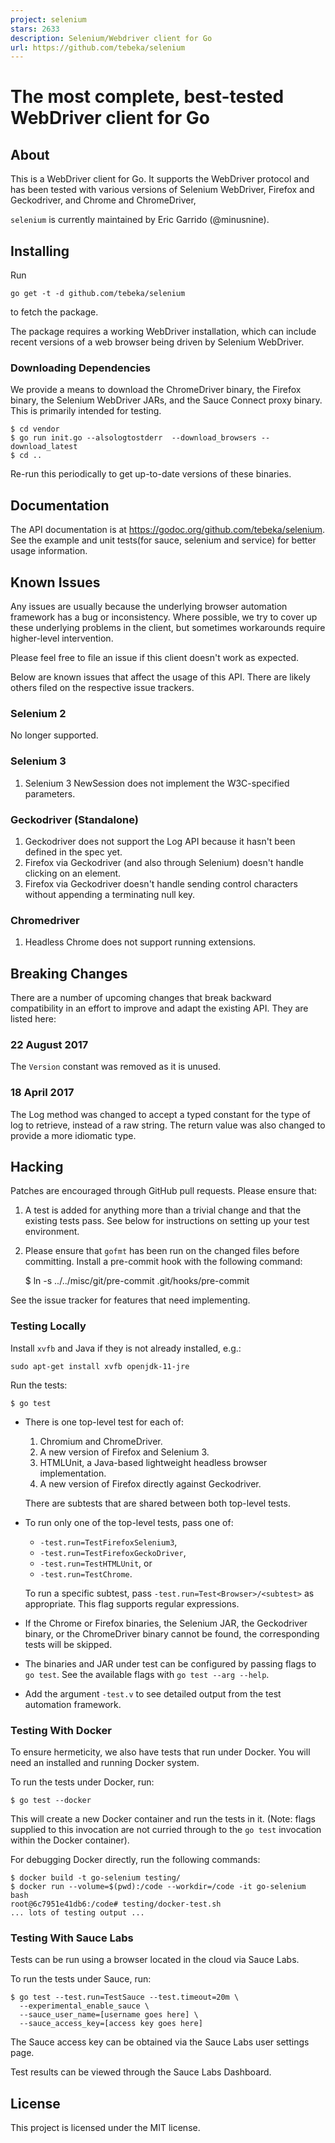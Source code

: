 ```yaml
---
project: selenium
stars: 2633
description: Selenium/Webdriver client for Go
url: https://github.com/tebeka/selenium
---
```


The most complete, best-tested WebDriver client for Go
======================================================

About
-----

This is a WebDriver client for Go. It supports the WebDriver protocol and has been tested with various versions of Selenium WebDriver, Firefox and Geckodriver, and Chrome and ChromeDriver,

`selenium` is currently maintained by Eric Garrido (@minusnine).

Installing
----------

Run

```
go get -t -d github.com/tebeka/selenium
```

to fetch the package.

The package requires a working WebDriver installation, which can include recent versions of a web browser being driven by Selenium WebDriver.

### Downloading Dependencies

We provide a means to download the ChromeDriver binary, the Firefox binary, the Selenium WebDriver JARs, and the Sauce Connect proxy binary. This is primarily intended for testing.

```
$ cd vendor
$ go run init.go --alsologtostderr  --download_browsers --download_latest
$ cd ..
```

Re-run this periodically to get up-to-date versions of these binaries.

Documentation
-------------

The API documentation is at https://godoc.org/github.com/tebeka/selenium. See the example and unit tests(for sauce, selenium and service) for better usage information.

Known Issues
------------

Any issues are usually because the underlying browser automation framework has a bug or inconsistency. Where possible, we try to cover up these underlying problems in the client, but sometimes workarounds require higher-level intervention.

Please feel free to file an issue if this client doesn't work as expected.

Below are known issues that affect the usage of this API. There are likely others filed on the respective issue trackers.

### Selenium 2

No longer supported.

### Selenium 3

1.  Selenium 3 NewSession does not implement the W3C-specified parameters.

### Geckodriver (Standalone)

1.  Geckodriver does not support the Log API because it hasn't been defined in the spec yet.
2.  Firefox via Geckodriver (and also through Selenium) doesn't handle clicking on an element.
3.  Firefox via Geckodriver doesn't handle sending control characters without appending a terminating null key.

### Chromedriver

1.  Headless Chrome does not support running extensions.

Breaking Changes
----------------

There are a number of upcoming changes that break backward compatibility in an effort to improve and adapt the existing API. They are listed here:

### 22 August 2017

The `Version` constant was removed as it is unused.

### 18 April 2017

The Log method was changed to accept a typed constant for the type of log to retrieve, instead of a raw string. The return value was also changed to provide a more idiomatic type.

Hacking
-------

Patches are encouraged through GitHub pull requests. Please ensure that:

1.  A test is added for anything more than a trivial change and that the existing tests pass. See below for instructions on setting up your test environment.
    
2.  Please ensure that `gofmt` has been run on the changed files before committing. Install a pre-commit hook with the following command:
    
    $ ln -s ../../misc/git/pre-commit .git/hooks/pre-commit
    

See the issue tracker for features that need implementing.

### Testing Locally

Install `xvfb` and Java if they is not already installed, e.g.:

```
sudo apt-get install xvfb openjdk-11-jre
```

Run the tests:

```
$ go test
```

-   There is one top-level test for each of:
    
    1.  Chromium and ChromeDriver.
    2.  A new version of Firefox and Selenium 3.
    3.  HTMLUnit, a Java-based lightweight headless browser implementation.
    4.  A new version of Firefox directly against Geckodriver.
    
    There are subtests that are shared between both top-level tests.
    
-   To run only one of the top-level tests, pass one of:
    
    -   `-test.run=TestFirefoxSelenium3`,
    -   `-test.run=TestFirefoxGeckoDriver`,
    -   `-test.run=TestHTMLUnit`, or
    -   `-test.run=TestChrome`.
    
    To run a specific subtest, pass `-test.run=Test<Browser>/<subtest>` as appropriate. This flag supports regular expressions.
    
-   If the Chrome or Firefox binaries, the Selenium JAR, the Geckodriver binary, or the ChromeDriver binary cannot be found, the corresponding tests will be skipped.
    
-   The binaries and JAR under test can be configured by passing flags to `go test`. See the available flags with `go test --arg --help`.
    
-   Add the argument `-test.v` to see detailed output from the test automation framework.
    

### Testing With Docker

To ensure hermeticity, we also have tests that run under Docker. You will need an installed and running Docker system.

To run the tests under Docker, run:

```
$ go test --docker
```

This will create a new Docker container and run the tests in it. (Note: flags supplied to this invocation are not curried through to the `go test` invocation within the Docker container).

For debugging Docker directly, run the following commands:

```
$ docker build -t go-selenium testing/
$ docker run --volume=$(pwd):/code --workdir=/code -it go-selenium bash
root@6c7951e41db6:/code# testing/docker-test.sh
... lots of testing output ...
```

### Testing With Sauce Labs

Tests can be run using a browser located in the cloud via Sauce Labs.

To run the tests under Sauce, run:

```
$ go test --test.run=TestSauce --test.timeout=20m \
  --experimental_enable_sauce \
  --sauce_user_name=[username goes here] \
  --sauce_access_key=[access key goes here]
```

The Sauce access key can be obtained via the Sauce Labs user settings page.

Test results can be viewed through the Sauce Labs Dashboard.

License
-------

This project is licensed under the MIT license.
